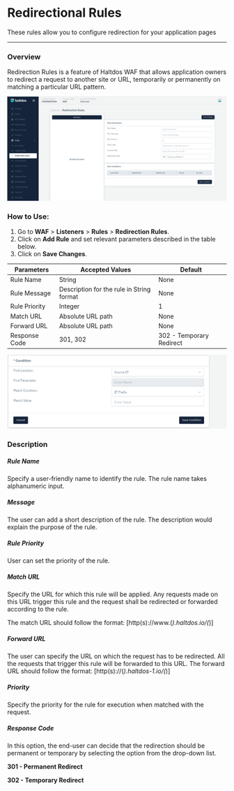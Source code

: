 # Redirectional Rules

These rules allow you to configure redirection for your application pages

---

### Overview 
Redirection Rules is a feature of Haltdos WAF that allows application owners to redirect a request to another site or URL, temporarily or permanently on matching a particular URL pattern.

![Redirectional rules](/img/waf/v7/docs/redirection_rule.png)

### How to Use:
1. Go to **WAF** > **Listeners** > **Rules** > **Redirection Rules**.
2. Click on **Add Rule** and set relevant parameters described in the table below.
3. Click on **Save Changes**.

| Parameters| Accepted Values | Default
| ----------- | ----------- |-----------|
| Rule Name|String|None
| Rule Message|Description for the rule in String format|None
| Rule Priority|Integer|1
| Match URL|Absolute URL path|None
| Forward URL|Absolute URL path|None
| Response Code|301, 302|302 - Temporary Redirect

![redirectional rules](/img/waf/v7/docs/redirection_rule1.png)

### Description

##### **Rule Name**

Specify a user-friendly name to identify the rule. The rule name takes alphanumeric input.

##### **Message**

The user can add a short description of the rule. The description would explain the purpose of the rule.

##### **Rule Priority**

User can set the priority of the rule.

##### **Match URL**

Specify the URL for which this rule will be applied. Any requests made on this URL trigger this rule and the request shall be redirected or forwarded according to the rule.

The match URL should follow the format: [http(s)://www.(*).haltdos.io/(*)]

##### **Forward URL**

The user can specify the URL on which the request has to be redirected. All the requests that trigger this rule will be forwarded to this URL.
The forward URL should follow the format: [http(s)://(*).haltdos-1.io/(*)] 

##### **Priority** 

Specify the priority for the rule for execution when matched with the request.

##### **Response Code**

In this option, the end-user can decide that the redirection should be permanent or temporary by selecting the option from the drop-down list.

**301 - Permanent Redirect**

**302 - Temporary Redirect**